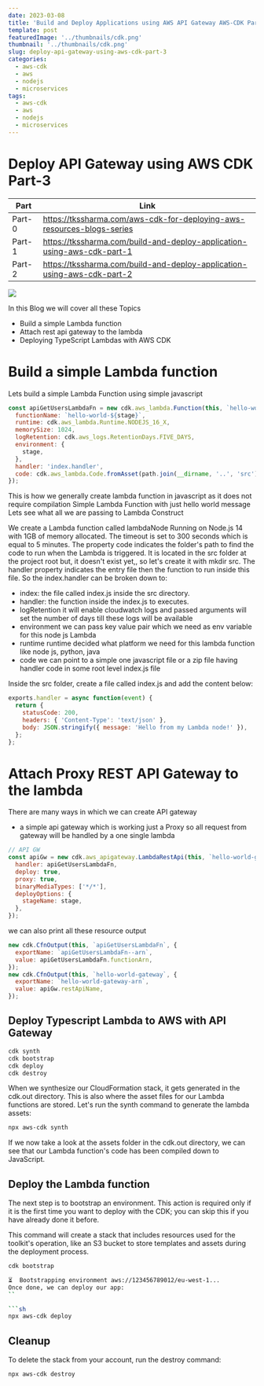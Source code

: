 ```yaml
---
date: 2023-03-08
title: 'Build and Deploy Applications using AWS API Gateway AWS-CDK Part-3'
template: post
featuredImage: '../thumbnails/cdk.png'
thumbnail: '../thumbnails/cdk.png'
slug: deploy-api-gateway-using-aws-cdk-part-3
categories:
  - aws-cdk
  - aws
  - nodejs
  - microservices
tags:
  - aws-cdk
  - aws
  - nodejs
  - microservices
---
```


# Deploy API Gateway using AWS CDK Part-3

| Part   | Link                                                                    |
| ------ | ----------------------------------------------------------------------- |
| Part-0 | https://tkssharma.com/aws-cdk-for-deploying-aws-resources-blogs-series  |
| Part-1 | https://tkssharma.com/build-and-deploy-application-using-aws-cdk-part-1 |
| Part-2 | https://tkssharma.com/build-and-deploy-application-using-aws-cdk-part-2 |

![](https://i.ytimg.com/vi/h_gRGRbOjJ8/maxresdefault.jpg)

In this Blog we will cover all these Topics

- Build a simple Lambda function
- Attach rest api gateway to the lambda
- Deploying TypeScript Lambdas with AWS CDK

# Build a simple Lambda function

Lets build a simple Lambda Function using simple javascript

```javascript
const apiGetUsersLambdaFn = new cdk.aws_lambda.Function(this, `hello-world-${stage}`, {
  functionName: `hello-world-${stage}`,
  runtime: cdk.aws_lambda.Runtime.NODEJS_16_X,
  memorySize: 1024,
  logRetention: cdk.aws_logs.RetentionDays.FIVE_DAYS,
  environment: {
    stage,
  },
  handler: 'index.handler',
  code: cdk.aws_lambda.Code.fromAsset(path.join(__dirname, '..', 'src')),
});
```

This is how we generally create lambda function in javascript as it does not require compilation
Simple Lambda Function with just hello world message
Lets see what all we are passing to Lambda Construct

We create a Lambda function called lambdaNode Running on Node.js 14 with 1GB of memory allocated. The timeout is set to 300 seconds which is equal to 5 minutes. The property code indicates the folder's path to find the code to run when the Lambda is triggered. It is located in the src folder at the project root but, it doesn't exist yet,, so let's create it with mkdir src.
The handler property indicates the entry file then the function to run inside this file. So the index.handler can be broken down to:

- index: the file called index.js inside the src directory.
- handler: the function inside the index.js to executes.
- logRetention it will enable cloudwatch logs and passed arguments will set the number of days till these logs will be available
- environment we can pass key value pair which we need as env variable for this node js Lambda
- runtime runtime decided what platform we need for this lambda function like node js, python, java
- code we can point to a simple one javascript file or a zip file having handler code in some root level index.js file

Inside the src folder, create a file called index.js and add the content below:

```javascript
exports.handler = async function(event) {
  return {
    statusCode: 200,
    headers: { 'Content-Type': 'text/json' },
    body: JSON.stringify({ message: 'Hello from my Lambda node!' }),
  };
};
```

# Attach Proxy REST API Gateway to the lambda

There are many ways in which we can create API gateway

- a simple api gateway which is working just a Proxy so all request from gateway will be handled by a one single lambda

```javascript
// API GW
const apiGw = new cdk.aws_apigateway.LambdaRestApi(this, `hello-world-gw`, {
  handler: apiGetUsersLambdaFn,
  deploy: true,
  proxy: true,
  binaryMediaTypes: ['*/*'],
  deployOptions: {
    stageName: stage,
  },
});
```

we can also print all these resource output

```javascript
new cdk.CfnOutput(this, `apiGetUsersLambdaFn`, {
  exportName: `apiGetUsersLambdaFn--arn`,
  value: apiGetUsersLambdaFn.functionArn,
});
new cdk.CfnOutput(this, `hello-world-gateway`, {
  exportName: `hello-world-gateway-arn`,
  value: apiGw.restApiName,
});
```

## Deploy Typescript Lambda to AWS with API Gateway

```sh
cdk synth
cdk bootstrap
cdk deploy
cdk destroy

```

When we synthesize our CloudFormation stack, it gets generated in the cdk.out directory. This is also where the asset files for our Lambda functions are stored.
Let's run the synth command to generate the lambda assets:

```sh
npx aws-cdk synth
```

If we now take a look at the assets folder in the cdk.out directory, we can see that our Lambda function's code has been compiled down to JavaScript.

## Deploy the Lambda function

The next step is to bootstrap an environment. This action is required only if it is the first time you want to deploy with the CDK; you can skip this if you have already done it before.

This command will create a stack that includes resources used for the toolkit's operation, like an S3 bucket to store templates and assets during the deployment process.

````sh
cdk bootstrap

⏳  Bootstrapping environment aws://123456789012/eu-west-1...
Once done, we can deploy our app:
``

```sh
npx aws-cdk deploy
````

## Cleanup

To delete the stack from your account, run the destroy command:

```sh
npx aws-cdk destroy
```
